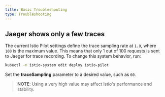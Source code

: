 ```yaml
---
title: Basic Troubleshooting
type: Troubleshooting
---
```


## Jaeger shows only a few traces

The current Istio Pilot settings define the trace sampling rate at `1.0`, where `100` is the maximum value. This means that only 1 out of 100 requests is sent to Jaeger for trace recording. To change this system behavior, run:

```bash
kubectl -n istio-system edit deploy istio-pilot
```
Set the **traceSampling** parameter to a desired value, such as `60`.

>**NOTE**: Using a very high value may affect Istio's performance and stability.
